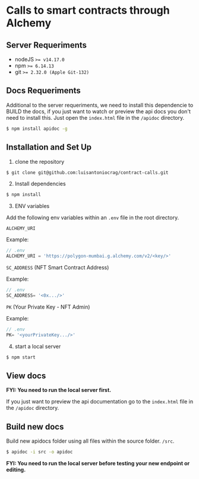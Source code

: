 # Calls to smart contracts through Alchemy

## Server Requeriments

- nodeJS `>= v14.17.0`
- npm `>= 6.14.13`
- git `>= 2.32.0 (Apple Git-132)`

## Docs Requeriments
Additional to the server requeriments, we need to install this dependencie to BUILD the docs, if you just want to watch or preview the api docs you don't need to install this. Just open the `index.html` file in the `/apidoc` directory.

```bash
$ npm install apidoc -g
```

## Installation and Set Up

1. clone the repository
``` bash
$ git clone git@github.com:luisantoniocrag/contract-calls.git
```

2. Install dependencies
``` bash
$ npm install
```

3. ENV variables

Add the following env variables within an `.env` file in the root directory.

`ALCHEMY_URI`

Example:

```js
// .env
ALCHEMY_URI = 'https://polygon-mumbai.g.alchemy.com/v2/<key/>'
```

`SC_ADDRESS` (NFT Smart Contract Address)

Example:

```js
// .env
SC_ADDRESS= '<0x.../>'
```

`PK` (Your Private Key - NFT Admin)

Example:

```js
// .env
PK= '<yourPrivateKey.../>'
```

4. start a local server
```bash
$ npm start
```

## View docs

**FYI: You need to run the local server first.**

If you just want to preview the api documentation go to the `index.html` file in the `/apidoc` directory.


## Build new docs 

Build new apidocs folder using all files within the source folder. `/src`.

```bash
$ apidoc -i src -o apidoc
```
**FYI: You need to run the local server before testing your new endpoint or editing.**
